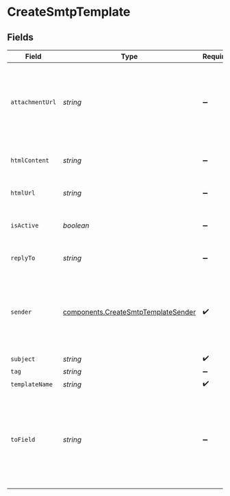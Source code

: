 # CreateSmtpTemplate


## Fields

| Field                                                                                                                                                                                                                                                                                                          | Type                                                                                                                                                                                                                                                                                                           | Required                                                                                                                                                                                                                                                                                                       | Description                                                                                                                                                                                                                                                                                                    | Example                                                                                                                                                                                                                                                                                                        |
| -------------------------------------------------------------------------------------------------------------------------------------------------------------------------------------------------------------------------------------------------------------------------------------------------------------- | -------------------------------------------------------------------------------------------------------------------------------------------------------------------------------------------------------------------------------------------------------------------------------------------------------------- | -------------------------------------------------------------------------------------------------------------------------------------------------------------------------------------------------------------------------------------------------------------------------------------------------------------- | -------------------------------------------------------------------------------------------------------------------------------------------------------------------------------------------------------------------------------------------------------------------------------------------------------------- | -------------------------------------------------------------------------------------------------------------------------------------------------------------------------------------------------------------------------------------------------------------------------------------------------------------- |
| `attachmentUrl`                                                                                                                                                                                                                                                                                                | *string*                                                                                                                                                                                                                                                                                                       | :heavy_minus_sign:                                                                                                                                                                                                                                                                                             | Absolute url of the attachment (**no local file**). Extension allowed:<br/>#### xlsx, xls, ods, docx, docm, doc, csv, pdf, txt, gif, jpg, jpeg, png, tif, tiff, rtf, bmp, cgm, css, shtml, html, htm, zip, xml, ppt, pptx, tar, ez, ics, mobi, msg, pub and eps'<br/>                                          | https://attachment.domain.com                                                                                                                                                                                                                                                                                  |
| `htmlContent`                                                                                                                                                                                                                                                                                                  | *string*                                                                                                                                                                                                                                                                                                       | :heavy_minus_sign:                                                                                                                                                                                                                                                                                             | Body of the message (HTML version). The field must have more than 10 characters. **REQUIRED if htmlUrl is empty**<br/>                                                                                                                                                                                         | The order n°xxxxx has been confirmed. Thanks for your purchase                                                                                                                                                                                                                                                 |
| `htmlUrl`                                                                                                                                                                                                                                                                                                      | *string*                                                                                                                                                                                                                                                                                                       | :heavy_minus_sign:                                                                                                                                                                                                                                                                                             | Url which contents the body of the email message. REQUIRED if htmlContent is empty                                                                                                                                                                                                                             | https://html.domain.com                                                                                                                                                                                                                                                                                        |
| `isActive`                                                                                                                                                                                                                                                                                                     | *boolean*                                                                                                                                                                                                                                                                                                      | :heavy_minus_sign:                                                                                                                                                                                                                                                                                             | Status of template. isActive = true means template is active and isActive = false means template is inactive                                                                                                                                                                                                   | true                                                                                                                                                                                                                                                                                                           |
| `replyTo`                                                                                                                                                                                                                                                                                                      | *string*                                                                                                                                                                                                                                                                                                       | :heavy_minus_sign:                                                                                                                                                                                                                                                                                             | Email on which campaign recipients will be able to reply to                                                                                                                                                                                                                                                    | support@myshop.com                                                                                                                                                                                                                                                                                             |
| `sender`                                                                                                                                                                                                                                                                                                       | [components.CreateSmtpTemplateSender](../../models/components/createsmtptemplatesender.md)                                                                                                                                                                                                                     | :heavy_check_mark:                                                                                                                                                                                                                                                                                             | Sender details including id or email and name (_optional_). Only one of either Sender's email or Sender's ID shall be passed in one request at a time. For example:<br/>**{"name":"xyz", "email":"example@abc.com"}**<br/>**{"name":"xyz", "id":123}**<br/>                                                    |                                                                                                                                                                                                                                                                                                                |
| `subject`                                                                                                                                                                                                                                                                                                      | *string*                                                                                                                                                                                                                                                                                                       | :heavy_check_mark:                                                                                                                                                                                                                                                                                             | Subject of the template                                                                                                                                                                                                                                                                                        | Thanks for your purchase !                                                                                                                                                                                                                                                                                     |
| `tag`                                                                                                                                                                                                                                                                                                          | *string*                                                                                                                                                                                                                                                                                                       | :heavy_minus_sign:                                                                                                                                                                                                                                                                                             | Tag of the template                                                                                                                                                                                                                                                                                            | OrderConfirmation                                                                                                                                                                                                                                                                                              |
| `templateName`                                                                                                                                                                                                                                                                                                 | *string*                                                                                                                                                                                                                                                                                                       | :heavy_check_mark:                                                                                                                                                                                                                                                                                             | Name of the template                                                                                                                                                                                                                                                                                           | Order Confirmation - EN                                                                                                                                                                                                                                                                                        |
| `toField`                                                                                                                                                                                                                                                                                                      | *string*                                                                                                                                                                                                                                                                                                       | :heavy_minus_sign:                                                                                                                                                                                                                                                                                             | To personalize the **To** Field. If you want to include the first name and last name of your recipient, add **{FNAME} {LNAME}**. These contact attributes must already exist in your Brevo account. If input parameter **params** used please use **{{contact.FNAME}} {{contact.LNAME}}** for personalization<br/> | {FNAME} {LNAME}                                                                                                                                                                                                                                                                                                |